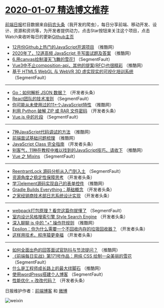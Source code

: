# [2020-01-07 精选博文推荐](https://toutiao.qdkfweb.cn/date/2020/01/07)

[前端日报](https://qdkfweb.cn/c/news)栏目数据来自[码农头条](https://toutiao.qdkfweb.cn/)（我开发的爬虫），每日分享前端、移动开发、设计、资源和资讯等，为开发者提供动力，点击Star按钮来关注这个项目，点击Watch来收听每日的更新[Github主页](https://github.com/kujian/frontendDaily)
* [12月份Github上热门的JavaScript开源项目](https://toutiao.qdkfweb.cn/135304.html) （推酷网）
* [2020年了，12道高频 JavaScript 手写面试题及答案](https://toutiao.qdkfweb.cn/135280.html) （推酷网）
* [6.用canvas绘制漫天飞舞的雪花1](https://toutiao.qdkfweb.cn/135233.html) （SegmentFault）
* [Vue3中不止composition-api，其他的提案(RFC)也很精彩](https://toutiao.qdkfweb.cn/135281.html) （推酷网）
* [基于 HTML5 WebGL 与 WebVR 3D 虚实现实的可视化培训系统](https://toutiao.qdkfweb.cn/135234.html) （SegmentFault）

***
* [Go：如何解析 JSON 数据？](https://toutiao.qdkfweb.cn/135256.html) （开发者头条）
* [React团队的技术准则](https://toutiao.qdkfweb.cn/135228.html) （SegmentFault）
* [你可能从未使用过的11+个JavaScript特性](https://toutiao.qdkfweb.cn/135303.html) （推酷网）
* [利用 Python 破解 ZIP 或 RAR 文件密码](https://toutiao.qdkfweb.cn/135251.html) （开发者头条）
* [Vue.js 中的片段](https://toutiao.qdkfweb.cn/135230.html) （SegmentFault）

***
* [7种JavaScript代码调试的方法](https://toutiao.qdkfweb.cn/135305.html) （推酷网）
* [前端面试基础问题梳理](https://toutiao.qdkfweb.cn/135289.html) （推酷网）
* [JavaScript Class 完全指南](https://toutiao.qdkfweb.cn/135263.html) （开发者头条）
* [别客气，11种在教程中难以找到的JavaScript技巧，请收下](https://toutiao.qdkfweb.cn/135306.html) （推酷网）
* [Vue 之 Mixins](https://toutiao.qdkfweb.cn/135232.html) （SegmentFault）

***
* [ReentrantLock 源码分析从入门到入土](https://toutiao.qdkfweb.cn/135222.html) （SegmentFault）
* [资源角度之稳定性保障思考](https://toutiao.qdkfweb.cn/135254.html) （开发者头条）
* [学习element源码实现自己的表单控件](https://toutiao.qdkfweb.cn/135292.html) （推酷网）
* [Gradle Builds Everything：基础概念](https://toutiao.qdkfweb.cn/135265.html) （开发者头条）
* [之家经销商技术部日志系统设计实现](https://toutiao.qdkfweb.cn/135244.html) （开发者头条）

***
* [webpack打包原理 ? 看完这篇你就懂了](https://toutiao.qdkfweb.cn/135223.html) （SegmentFault）
* [室内设计风格搜索引擎 Style Search Engine](https://toutiao.qdkfweb.cn/135255.html) （开发者头条）
* [深入聊聊 js 中的 &quot;+&quot; 操作符规则](https://toutiao.qdkfweb.cn/135294.html) （推酷网）
* [Epsilon：你为什么需要一个不回收内存的垃圾回收器？](https://toutiao.qdkfweb.cn/135266.html) （开发者头条）
* [这样用技术，程序猿更幸福](https://toutiao.qdkfweb.cn/135245.html) （开发者头条）

***
* [如何全面出色的回答面试官防抖与节流提问？](https://toutiao.qdkfweb.cn/135282.html) （推酷网）
* [《前端每日实战》第171号作品：用纯 CSS 绘制一朵美丽的雪花](https://toutiao.qdkfweb.cn/135224.html) （SegmentFault）
* [什么是工程师成长路上的最大绊脚石](https://toutiao.qdkfweb.cn/135296.html) （推酷网）
* [使用wordPress搭建个人博客](https://toutiao.qdkfweb.cn/135235.html) （SegmentFault）
* [性能优化 = 改改代码？](https://toutiao.qdkfweb.cn/135267.html) （开发者头条）

日报维护作者：[前端博客](https://qdkfweb.cn/) 和 [微博](https://qdkfweb.cn/go/weibo)

![weixin](https://user-images.githubusercontent.com/3055447/38468989-651132ac-3b80-11e8-8e6b-15122322a9d7.png)